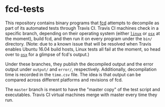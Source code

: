 # fcd-tests

This repository contains binary programs that [fcd][1] attempts to decompile as part of its automated tests through Travis CI. Travis CI machines check in a specific branch, depending on their operating system (either [`linux`][2] or [`osx`][3] at the moment), build fcd, and then run it on every program under the `bin/` directory. (Note: due to a known issue that will be resolved when Travis enables Ubuntu 16.04 build hosts, Linux tests all fail at the moment, so head over to [`osx`][3] for a glimpse of fcd's output.)

Under these branches, they publish the decompiled output and the error output under `output/` and `error/`, respectively. Additionally, decompilation time is recorded in the `time.csv` file. The idea is that output can be compared across different platforms and revisions of fcd.

The `master` branch is meant to have the "master copy" of the test script and executables. Travis CI virtual machines merge with master every time they run.

  [1]: https://github.com/zneak/fcd
  [2]: https://github.com/zneak/fcd-tests/tree/linux
  [3]: https://github.com/zneak/fcd-tests/tree/osx
